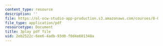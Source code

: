 ```yaml
---
content_type: resource
description: ''
file: https://ol-ocw-studio-app-production.s3.amazonaws.com/courses/8-01sc-classical-mechanics-fall-2016/2eb2522c6ee64adb93d0f0d4e601348a_4ZnijNan49U.pdf
file_type: application/pdf
resourcetype: Document
title: 3play pdf file
uid: 2eb2522c-6ee6-4adb-93d0-f0d4e601348a
---
```

